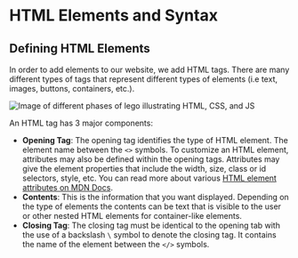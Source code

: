 # HTML Elements and Syntax

## Defining HTML Elements

In order to add elements to our website, we add HTML tags. There are many different types of tags that represent different types of elements (i.e text, images, buttons, containers, etc.).

![Image of different phases of lego illustrating HTML, CSS, and JS](https://user-images.githubusercontent.com/5963600/108429318-c890b480-720d-11eb-8e49-cbe2de42c596.png)

An HTML tag has 3 major components:

- **Opening Tag**: The opening tag identifies the type of HTML element. The element name between the `<>` symbols. To customize an HTML element, attributes may also be defined within the opening tags. Attributes may give the element properties that include the width, size, class or id selectors, style, etc. You can read more about various [HTML element attributes on MDN Docs](https://developer.mozilla.org/en-US/docs/Web/HTML/Attributes).
- **Contents**: This is the information that you want displayed. Depending on the type of elements the contents can be text that is visible to the user or other nested HTML elements for container-like elements.
- **Closing Tag**: The closing tag must be identical to the opening tab with the use of a backslash `\` symbol to denote the closing tag. It contains the name of the element between the `</>` symbols.
